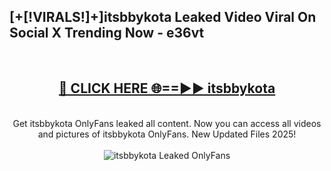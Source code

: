 <h2>[+[!VIRALS!]+]itsbbykota Leaked Video Viral On Social X Trending Now - e36vt</h2>
<br>
<div align="center">
<h2><a href="https://libra.edu.pl?itsbbykota" rel="nofollow">🔴 CLICK HERE 🌐==►► itsbbykota</a></h2>
<br>
Get itsbbykota OnlyFans leaked all content. Now you can access all videos and pictures of itsbbykota OnlyFans. New Updated Files 2025!
<br>
<br>
<a href="https://libra.edu.pl?itsbbykota" rel="nofollow" data-target="animated-image.originalLink"><img src="https://i.ibb.co.com/WyWwxjT/player-gif2.gif" alt="itsbbykota Leaked OnlyFans" style="max-width: 100%; display: inline-block;" data-target="animated-image.originalImage"></a>
</div>
<br>